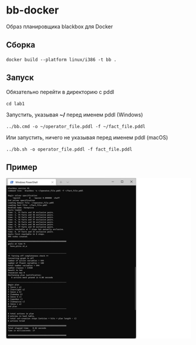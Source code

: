 # bb-docker
Образ планировщика blackbox для Docker

## Сборка
``docker build --platform linux/i386 -t bb .``

## Запуск
Обязательно перейти в директорию с pddl

``cd lab1``

Запустить, указывая <b>~/</b> перед именем pddl (Windows)

``../bb.cmd -o ~/operator_file.pddl -f ~/fact_file.pddl``

Или запустить, ничего не указывая перед именем pddl (macOS)

``../bb.sh -o operator_file.pddl -f fact_file.pddl``

## Пример
![alt text](result.jpg)
